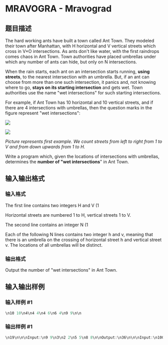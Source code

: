 # MRAVOGRA - Mravograd

## 题目描述

The hard working ants have built a town called Ant Town. They modeled their town after Manhattan, with H horizontal and V vertical streets which cross in V×O intersections. As ants don't like water, with the first raindrops comes chaos in Ant Town. Town authorities have placed umbrellas under which any number of ants can hide, but only on N intersections.

When the rain starts, each ant on an intersection starts running, **using streets**, to the nearest intersection with an umbrella. But, if an ant can choose from more than one such intersection, it panics and, not knowing where to go, **stays on its starting intersection** and gets wet. Town authorities use the name "wet intersections" for such starting intersections.

For example, if Ant Town has 10 horizontal and 10 vertical streets, and if there are 4 intersections with umbrellas, then the question marks in the figure represent "wet intersections":

![](https://cdn.luogu.com.cn/upload/vjudge_pic/SP8816/a8d7a9af4582df4b36cd4666b24df42e7e912232.png)

![](../../embed/stjepang:mravograd.png)

_Picture represents first example. We count streets from left to right from 1 to V and from down upwards from 1 to H._

Write a program which, given the locations of intersections with umbrellas, determines the **number of "wet intersections**" in Ant Town.

## 输入输出格式

### 输入格式

The first line contains two integers H and V (1

Horizontal streets are numbered 1 to H, vertical streets 1 to V.

The second line contains an integer N (1

Each of the following N lines contains two integer h and v, meaning that there is an umbrella on the crossing of horizontal street h and vertical street v. The locations of all umbrellas will be distinct.

### 输出格式

Output the number of "wet intersections" in Ant Town.

## 输入输出样例

### 输入样例 #1

```cpp
\n10 10\n4\n4 4\n4 6\n6 4\n9 9\n\n
```


### 输出样例 #1

```cpp
\n19\n\n\nInput:\n9 9\n3\n2 2\n5 5\n8 8\n\nOutput:\n36\n\n\nInput:\n100 100\n2\n50 50\n50 51\n\nOutput:\n0\n
```


